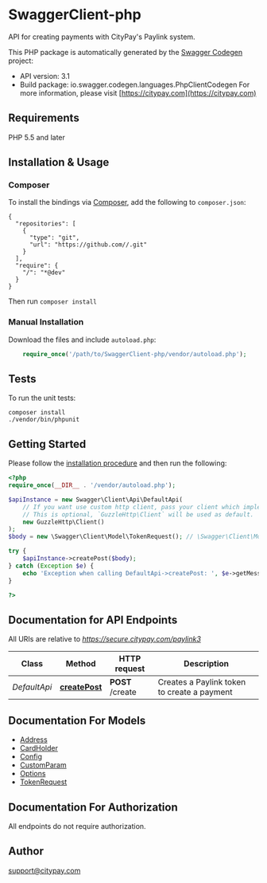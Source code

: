 # SwaggerClient-php
API for creating payments with CityPay's Paylink system.

This PHP package is automatically generated by the [Swagger Codegen](https://github.com/swagger-api/swagger-codegen) project:

- API version: 3.1
- Build package: io.swagger.codegen.languages.PhpClientCodegen
For more information, please visit [https://citypay.com](https://citypay.com)

## Requirements

PHP 5.5 and later

## Installation & Usage
### Composer

To install the bindings via [Composer](http://getcomposer.org/), add the following to `composer.json`:

```
{
  "repositories": [
    {
      "type": "git",
      "url": "https://github.com//.git"
    }
  ],
  "require": {
    "/": "*@dev"
  }
}
```

Then run `composer install`

### Manual Installation

Download the files and include `autoload.php`:

```php
    require_once('/path/to/SwaggerClient-php/vendor/autoload.php');
```

## Tests

To run the unit tests:

```
composer install
./vendor/bin/phpunit
```

## Getting Started

Please follow the [installation procedure](#installation--usage) and then run the following:

```php
<?php
require_once(__DIR__ . '/vendor/autoload.php');

$apiInstance = new Swagger\Client\Api\DefaultApi(
    // If you want use custom http client, pass your client which implements `GuzzleHttp\ClientInterface`.
    // This is optional, `GuzzleHttp\Client` will be used as default.
    new GuzzleHttp\Client()
);
$body = new \Swagger\Client\Model\TokenRequest(); // \Swagger\Client\Model\TokenRequest | 

try {
    $apiInstance->createPost($body);
} catch (Exception $e) {
    echo 'Exception when calling DefaultApi->createPost: ', $e->getMessage(), PHP_EOL;
}

?>
```

## Documentation for API Endpoints

All URIs are relative to *https://secure.citypay.com/paylink3*

Class | Method | HTTP request | Description
------------ | ------------- | ------------- | -------------
*DefaultApi* | [**createPost**](docs/Api/DefaultApi.md#createpost) | **POST** /create | Creates a Paylink token to create a payment


## Documentation For Models

 - [Address](docs/Model/Address.md)
 - [CardHolder](docs/Model/CardHolder.md)
 - [Config](docs/Model/Config.md)
 - [CustomParam](docs/Model/CustomParam.md)
 - [Options](docs/Model/Options.md)
 - [TokenRequest](docs/Model/TokenRequest.md)


## Documentation For Authorization

 All endpoints do not require authorization.


## Author

support@citypay.com


